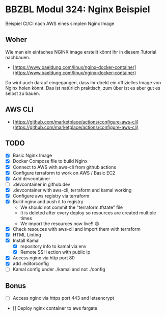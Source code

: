 # BBZBL Modul 324: Nginx Beispiel

Beispiel CI/CI nach AWS eines simplen Nginx Image

## Woher

Wie man ein einfaches NGINX image erstellt könnt Ihr in diesem Tutorial nachbauen.

- [https://www.baeldung.com/linux/nginx-docker-container](https://www.baeldung.com/linux/nginx-docker-container)

Da wird auch darauf eingegangen, dass ihr direkt ein offizielles Image von Nginx holen könnt.
Das ist natürlich praktisch, zum über ist es aber gut es selbst zu bauen.

## AWS CLI

- [https://github.com/marketplace/actions/configure-aws-cli](https://github.com/marketplace/actions/configure-aws-cli)

## TODO

- [x] Basic Nginx Image
- [x] Docker Compose file to build Nginx
- [x] Connect to AWS with aws-cli from github actions
- [x] Configure terraform to work on AWS / Basic EC2
- [x] Add devcontainer
- [ ] .devcontainer in github.dev
- [x] .devcontainer with aws-cli, terraform and kamal working
- [x] Configure aws registry via terraform
- [x] Build nginx and push it to registry
  - We should not commit the "terraform.tfstate" file
  - It is deleted after every deploy so resources are created multiple times
  - We import the resources now live!! 😄
- [x] Check resouces with aws-cli and import them with terraform
- [x] HTML Linting
- [x] Install Kamal
  - [x] repository info to kamal via env
  - [x] Remote SSH ection with public ip
- [x] Access nginx via http port 80
- [x] add .editorconfig
- [ ] Kamal config under ./kamal and not ./config

## Bonus

- [ ] Access nginx via https port 443 and letsencrypt
- [] Deploy nginx container to aws fargate
